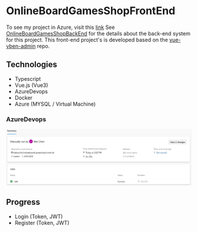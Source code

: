 # OnlineBoardGamesShopFrontEnd
To see my project in Azure, visit this [link](http://20.126.86.227:4396/) 
See [OnlineBoardGamesShopBackEnd](https://github.com/PaBooOh/OnlineBoardGamesShopBackEnd) for the details about the back-end system for this project.
This front-end project's is developed based on the [vue-vben-admin](https://github.com/vbenjs/vben-admin-thin-next) repo.
## Technologies
* Typescript
* Vue.js (Vue3)
* AzureDevops
* Docker
* Azure (MYSQL / Virtual Machine)

### AzureDevops
![404 Not Found](/github_images/azure_devops_pipeline.png)

## Progress
* Login (Token, JWT)
* Register (Token, JWT)

